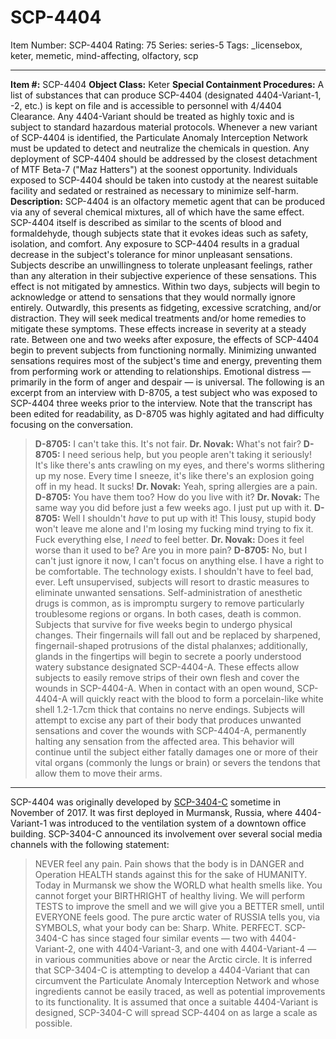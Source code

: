 # SCP-4404
Item Number: SCP-4404
Rating: 75
Series: series-5
Tags: _licensebox, keter, memetic, mind-affecting, olfactory, scp

---

**Item #:** SCP-4404
**Object Class:** Keter
**Special Containment Procedures:** A list of substances that can produce SCP-4404 (designated 4404-Variant-1, -2, etc.) is kept on file and is accessible to personnel with 4/4404 Clearance. Any 4404-Variant should be treated as highly toxic and is subject to standard hazardous material protocols.
Whenever a new variant of SCP-4404 is identified, the Particulate Anomaly Interception Network must be updated to detect and neutralize the chemicals in question. Any deployment of SCP-4404 should be addressed by the closest detachment of MTF Beta-7 ("Maz Hatters") at the soonest opportunity.
Individuals exposed to SCP-4404 should be taken into custody at the nearest suitable facility and sedated or restrained as necessary to minimize self-harm.
**Description:** SCP-4404 is an olfactory memetic agent that can be produced via any of several chemical mixtures, all of which have the same effect. SCP-4404 itself is described as similar to the scents of blood and formaldehyde, though subjects state that it evokes ideas such as safety, isolation, and comfort.
Any exposure to SCP-4404 results in a gradual decrease in the subject's tolerance for minor unpleasant sensations. Subjects describe an unwillingness to tolerate unpleasant feelings, rather than any alteration in their subjective experience of these sensations. This effect is not mitigated by amnestics.
Within two days, subjects will begin to acknowledge or attend to sensations that they would normally ignore entirely. Outwardly, this presents as fidgeting, excessive scratching, and/or distraction. They will seek medical treatments and/or home remedies to mitigate these symptoms. These effects increase in severity at a steady rate.
Between one and two weeks after exposure, the effects of SCP-4404 begin to prevent subjects from functioning normally. Minimizing unwanted sensations requires most of the subject's time and energy, preventing them from performing work or attending to relationships. Emotional distress — primarily in the form of anger and despair — is universal.
The following is an excerpt from an interview with D-8705, a test subject who was exposed to SCP-4404 three weeks prior to the interview. Note that the transcript has been edited for readability, as D-8705 was highly agitated and had difficulty focusing on the conversation.
> **D-8705:** I can't take this. It's not fair.
> **Dr. Novak:** What's not fair?
> **D-8705:** I need serious help, but you people aren't taking it seriously! It's like there's ants crawling on my eyes, and there's worms slithering up my nose. Every time I sneeze, it's like there's an explosion going off in my head. It sucks!
> **Dr. Novak:** Yeah, spring allergies are a pain.
> **D-8705:** You have them too? How do you live with it?
> **Dr. Novak:** The same way you did before just a few weeks ago. I just put up with it.
> **D-8705:** Well I shouldn't _have_ to put up with it! This lousy, stupid body won't leave me alone and I'm losing my fucking mind trying to fix it. Fuck everything else, I _need_ to feel better.
> **Dr. Novak:** Does it feel worse than it used to be? Are you in more pain?
> **D-8705:** No, but I can't just ignore it now, I can't focus on anything else. I have a right to be comfortable. The technology exists. I shouldn't have to feel bad, ever.
Left unsupervised, subjects will resort to drastic measures to eliminate unwanted sensations. Self-administration of anesthetic drugs is common, as is impromptu surgery to remove particularly troublesome regions or organs. In both cases, death is common.
Subjects that survive for five weeks begin to undergo physical changes. Their fingernails will fall out and be replaced by sharpened, fingernail-shaped protrusions of the distal phalanxes; additionally, glands in the fingertips will begin to secrete a poorly understood watery substance designated SCP-4404-A. These effects allow subjects to easily remove strips of their own flesh and cover the wounds in SCP-4404-A.
When in contact with an open wound, SCP-4404-A will quickly react with the blood to form a porcelain-like white shell 1.2-1.7cm thick that contains no nerve endings. Subjects will attempt to excise any part of their body that produces unwanted sensations and cover the wounds with SCP-4404-A, permanently halting any sensation from the affected area.
This behavior will continue until the subject either fatally damages one or more of their vital organs (commonly the lungs or brain) or severs the tendons that allow them to move their arms.
* * *
SCP-4404 was originally developed by [SCP-3404-C](/scp-3404) sometime in November of 2017. It was first deployed in Murmansk, Russia, where 4404-Variant-1 was introduced to the ventilation system of a downtown office building. SCP-3404-C announced its involvement over several social media channels with the following statement:
> NEVER feel any pain. Pain shows that the body is in DANGER and Operation HEALTH stands against this for the sake of HUMANITY. Today in Murmansk we show the WORLD what health smells like. You cannot forget your BIRTHRIGHT of healthy living. We will perform TESTS to improve the smell and we will give you a BETTER smell, until EVERYONE feels good.
> The pure arctic water of RUSSIA tells you, via SYMBOLS, what your body can be: Sharp. White. PERFECT.
SCP-3404-C has since staged four similar events — two with 4404-Variant-2, one with 4404-Variant-3, and one with 4404-Variant-4 — in various communities above or near the Arctic circle. It is inferred that SCP-3404-C is attempting to develop a 4404-Variant that can circumvent the Particulate Anomaly Interception Network and whose ingredients cannot be easily traced, as well as potential improvements to its functionality.
It is assumed that once a suitable 4404-Variant is designed, SCP-3404-C will spread SCP-4404 on as large a scale as possible.